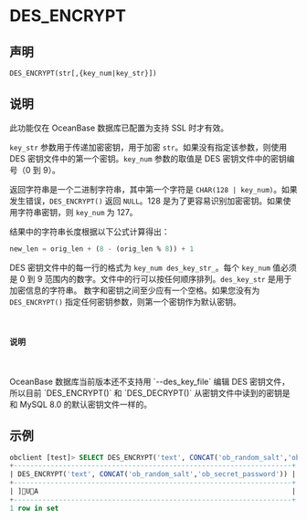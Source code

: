 # DES_ENCRYPT

## 声明

```sql
DES_ENCRYPT(str[,{key_num|key_str}])
```

## 说明

此功能仅在 OceanBase 数据库已配置为支持 SSL 时才有效。

`key_str` 参数用于传递加密密钥，用于加密 `str`。如果没有指定该参数，则使用 DES 密钥文件中的第一个密钥。`key_num` 参数的取值是 DES 密钥文件中的密钥编号（0 到 9）。

返回字符串是一个二进制字符串，其中第一个字符是 `CHAR(128 | key_num)`。如果发生错误，`DES_ENCRYPT()` 返回 `NULL`。128 是为了更容易识别加密密钥。如果使用字符串密钥，则 `key_num` 为 127。

结果中的字符串长度根据以下公式计算得出：

```sql
new_len = orig_len + (8 - (orig_len % 8)) + 1
```

DES 密钥文件中的每一行的格式为 `key_num des_key_str_`。每个 `key_num` 值必须是 0 到 9 范围内的数字。文件中的行可以按任何顺序排列。`des_key_str` 是用于加密信息的字符串。 数字和密钥之间至少应有一个空格。如果您没有为 `DES_ENCRYPT()` 指定任何密钥参数，则第一个密钥作为默认密钥。

<main id="notice" type='explain'>
   <h4>说明</h4>
   <p>OceanBase 数据库当前版本还不支持用 `--des_key_file` 编辑 DES 密钥文件，所以目前 `DES_ENCRYPT()` 和 `DES_DECRYPT()` 从密钥文件中读到的密钥是和 MySQL 8.0 的默认密钥文件一样的。 </p>
</main>

## 示例

```sql
obclient [test]> SELECT DES_ENCRYPT('text', CONCAT('ob_random_salt','ob_secret_password'));
+--------------------------------------------------------------------+
| DES_ENCRYPT('text', CONCAT('ob_random_salt','ob_secret_password')) |
+--------------------------------------------------------------------+
| ]UA                                                              |
+--------------------------------------------------------------------+
1 row in set
```